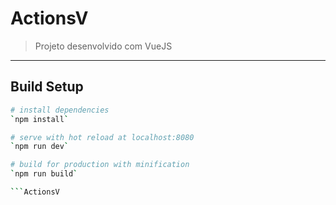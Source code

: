 # ActionsV

> Projeto desenvolvido com VueJS
_____

## Build Setup

``` bash
# install dependencies
`npm install`

# serve with hot reload at localhost:8080
`npm run dev`

# build for production with minification
`npm run build`

```ActionsV
